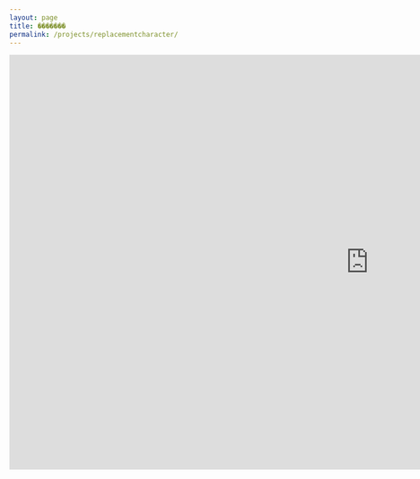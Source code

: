 ```yaml
---
layout: page
title: �������
permalink: /projects/replacementcharacter/
---
```


<iframe
  frameborder="0"
  src="https://itch.io/embed-upload/9454470?color=181818"
  allowfullscreen=""
  width="1280"
  height="740"
  ><a href="https://demonicsavage.itch.io/replacementcharacter"
    >Play ������� on itch.io</a
  ></iframe
>
